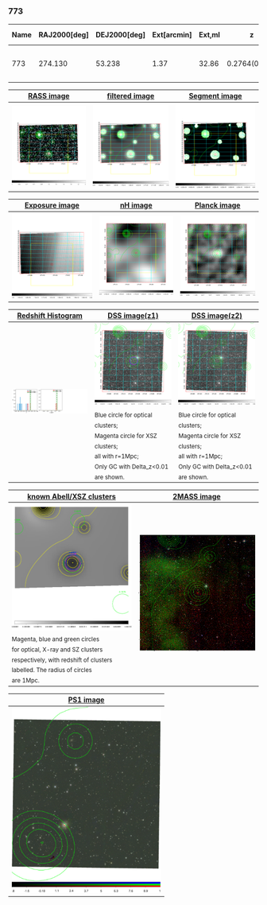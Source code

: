 <div STYLE="page-break-after: always;"></div>

### 773

|Name|RAJ2000[deg]|DEJ2000[deg] |Ext[arcmin]| Ext,ml | z | z_src| C|GC(XSZ,Delta_z<0.01)| GC(OPT,Delta_z<0.01)|GC| R_sig[arcmin] | R500[arcmin] | R500[Mpc]| CRsig[c/s] | CR500[c/s] |L500[1E44 erg/s]|F500[1E-12 erg/s/cm^2]| M500[1E14 Msun]|Tx[keV]|Cnt_sig|Beta|Rc[arcmin]|Comment|Alias|
|---|---|---|---|---|---|------|---|--------|---------|----------|---|---|---|---|---|---|---|---|---|---|---|---|---|---|
|773| 274.130| 53.238| 1.37| 32.86| 0.2764(0.000)| z_xsz| B| MCXC, PSZ2, Tar| N| MCXC, N, PSZ2, Tar, W| 15.625| 4.210| 1.062| 0.087(0.014)| 0.077(0.013)| 3.645(0.342)| 1.526(0.143)| 4.52(0.20)| 5.95(0.17)| 126.8| 0.886(-0.115+0.082)| 3.422(-0.612+0.448)| -| k089|

|[RASS image](../image/773/773_img.pdf)|[filtered image](../image/773/773_fil.pdf)|[Segment image](../image/773/773_seg.pdf)|
|-------------------|--------------------|-------------------|
| <img src="../image/773/773_img.png" width="300">  | <img src="../image/773/773_fil.png" width="300">   | <img src="../image/773/773_seg.png" width="300">  |

|[Exposure image](../image/773/773_mex.pdf)| [nH image](../image/773/773_nh.pdf)| [Planck image](../image/773/773_p.pdf)|
|-------------------|--------------------|-------------------|
|<img src="../image/773/773_mex.png" width="300">   | <img src="../image/773/773_nh.png" width="300">    | <img src="../image/773/773_p.png" width="300"> |

|[Redshift Histogram](../image/773/773_zg.pdf) | [DSS image(z1)](../image/773/773_dss_z1.pdf)      |  [DSS image(z2)](../image/773/773_dss_z2.pdf)    |
|-------------------|--------------------|-------------------|
|<img src="../image/773/773_zg.png" width="300"> |<img src="../image/773/773_dss_z1.png" width="300"> <sub><br>Blue circle for optical clusters; <br>Magenta circle for XSZ clusters; <br>all with r=1Mpc; <br>Only GC with Delta_z<0.01 are shown. </sub>| <img src="../image/773/773_dss_z2.png" width="300"><sub><br>Blue circle for optical clusters; <br>Magenta circle for XSZ clusters; <br>all with r=1Mpc; <br>Only GC with Delta_z<0.01 are shown. </sub> |

|[known Abell/XSZ clusters](../image/773/773_gc.pdf) | [2MASS image](../image/773/773_2mass.pdf)      |
|-------------------|-------------------|
|<img src=../image/773/773_gc.png width="300"> <br><sub>Magenta, blue and green circles <br>for optical, X-ray and SZ clusters <br>respectively, with redshift of clusters <br>labelled. The radius of circles <br>are 1Mpc.</sub>|<img src="../image/773/773_2mass.png" width="300">  |

|[PS1 image](../image/773/773_ps1.pdf)            |
|-------------------|
| <img src="../image/773/773_ps1.pdf" width="300">  |
